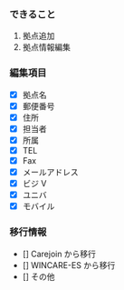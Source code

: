 ### できること

1. 拠点追加
2. 拠点情報編集

### 編集項目

- [x] 拠点名
- [x] 郵便番号
- [x] 住所
- [x] 担当者
- [x] 所属
- [x] TEL
- [x] Fax
- [x] メールアドレス
- [x] ビジ V
- [x] ユニバ
- [x] モバイル

### 移行情報

- [] Carejoin から移行
- [] WINCARE-ES から移行
- [] その他
